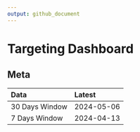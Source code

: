 ```yaml
---
output: github_document
---
```


# Targeting Dashboard



## Meta


|Data           |Latest     |
|:--------------|:----------|
|30 Days Window |2024-05-06 |
|7 Days Window  |2024-04-13 |
